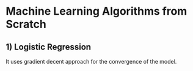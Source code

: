 # Machine Learning Algorithms from Scratch 
## 1) Logistic Regression
It uses gradient decent approach for the convergence of the model.
